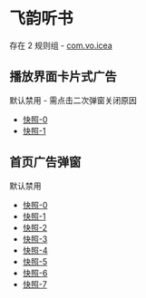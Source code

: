 # 飞韵听书

存在 2 规则组 - [com.vo.icea](/src/apps/com.vo.icea.ts)

## 播放界面卡片式广告

默认禁用 - 需点击二次弹窗关闭原因

- [快照-0](https://i.gkd.li/import/13510973)
- [快照-1](https://i.gkd.li/import/13510972)

## 首页广告弹窗

默认禁用

- [快照-0](https://i.gkd.li/import/13511052)
- [快照-1](https://i.gkd.li/import/13511645)
- [快照-2](https://i.gkd.li/import/13511059)
- [快照-3](https://i.gkd.li/import/13511065)
- [快照-4](https://i.gkd.li/import/13511708)
- [快照-5](https://i.gkd.li/import/13511052)
- [快照-6](https://i.gkd.li/import/13511765)
- [快照-7](https://i.gkd.li/import/13446063)
